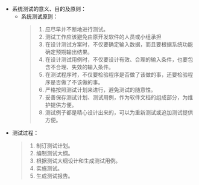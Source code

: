 - 系统测试的意义、目的及原则：
	- 系统测试原则：
	  > 1. 应尽早并不断地进行测试。
	  > 2. 测试工作应该避免由原开发软件的人员或小组承担
	  > 3. 在设计测试方案时，不仅要确定输入数据，而且要根据系统功能确定预期输出结果。
	  > 4. 在设计测试用例时，不仅要设计有效、合理的输入条件，也要包含不合理、失效的输入条件。
	  > 5. 在测试程序时，不仅要检验程序是否做了该做的事，还要检验程序是否做了不该做的事。
	  > 6. 严格按照测试计划来进行，避免测试的随意性。
	  > 7. 妥善保存测试计划、测试用例，作为软件文档的组成部分，为维护提供方便。
	  > 8. 测试例子都是精心设计出来的，可以为重新测试或追加测试提供方便。
- 测试过程：
  > 1. 制订测试计划。
  > 2. 编制测试大纲。
  > 3. 根据测试大纲设计和生成测试用例。
  > 4. 实施测试。
  > 5. 生成测试报告。